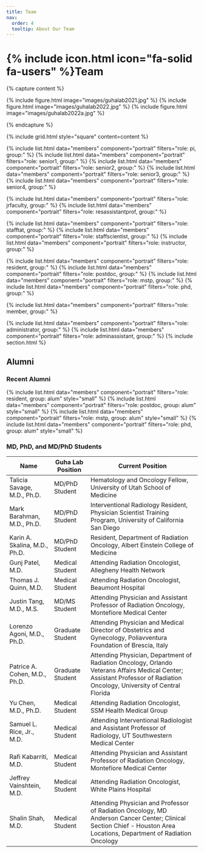 ```yaml
---
title: Team
nav:
  order: 4
  tooltip: About Our Team
---
```


# {% include icon.html icon="fa-solid fa-users" %}Team

{% capture content %}

{% include figure.html image="images/guhalab2021.jpg" %}
{% include figure.html image="images/guhalab2022.jpg" %}
{% include figure.html image="images/guhalab2022a.jpg" %}

{% endcapture %}

{% include grid.html style="square" content=content %}

{% include list.html data="members" component="portrait" filters="role: pi, group:" %}
{% include list.html data="members" component="portrait" filters="role: senior1, group:" %}
{% include list.html data="members" component="portrait" filters="role: senior2, group:" %}
{% include list.html data="members" component="portrait" filters="role: senior3, group:" %}
{% include list.html data="members" component="portrait" filters="role: senior4, group:" %}

{% include list.html data="members" component="portrait" filters="role: jrfaculty, group:" %}
{% include list.html data="members" component="portrait" filters="role: resassistantprof, group:" %}

{% include list.html data="members" component="portrait" filters="role: stafftat, group:" %}
{% include list.html data="members" component="portrait" filters="role: staffscientist, group:" %}
{% include list.html data="members" component="portrait" filters="role: instructor, group:" %}

{% include list.html data="members" component="portrait" filters="role: resident, group:" %}
{% include list.html data="members" component="portrait" filters="role: postdoc, group:" %}
{% include list.html data="members" component="portrait" filters="role: mstp, group:" %}
{% include list.html data="members" component="portrait" filters="role: phd, group:" %}


{% include list.html data="members" component="portrait" filters="role: member, group:" %}


{% include list.html data="members" component="portrait" filters="role: administrator, group:" %}
{% include list.html data="members" component="portrait" filters="role: adminassistant, group:" %}
{% include section.html %}
## Alumni

### Recent Alumni

{% include list.html data="members" component="portrait" filters="role: resident, group: alum" style="small" %}
{% include list.html data="members" component="portrait" filters="role: postdoc, group: alum" style="small" %}
{% include list.html data="members" component="portrait" filters="role: mstp, group: alum" style="small" %}
{% include list.html data="members" component="portrait" filters="role: phd, group: alum" style="small" %}

### MD, PhD, and MD/PhD Students

| Name                          | Guha Lab Position | Current Position                                                                   |
| ----------------------------  | ----------------  | ---------------------------------------------------------------------------------- |
| Talicia Savage, M.D., Ph.D.   | MD/PhD Student    | Hematology and Oncology Fellow, University of Utah School of Medicine              |
| Mark Barahman, M.D., Ph.D.    | MD/PhD Student    | Interventional Radiology Resident, Physician Scientist Training Program, University of California San Diego |
| Karin A. Skalina, M.D., Ph.D. | MD/PhD Student    | Resident, Department of Radiation Oncology, Albert Einstein College of Medicine    |
| Gunj Patel, M.D.              | Medical Student   | Attending Radiation Oncologist, Allegheny Health Network                           |
| Thomas J. Quinn, M.D.         | Medical Student   | Attending Radiation Oncologist, Beaumont Hospital                                  |
| Justin Tang, M.D., M.S.       | MD/MS Student     | Attending Physician and Assistant Professor of Radiation Oncology, Montefiore Medical Center |
| Lorenzo Agoni, M.D., Ph.D.    | Graduate Student  | Attending Physician and Medical Director of Obstetrics and Gynecology, Poliavventura Foundation of Brescia, Italy |
| Patrice A. Cohen, M.D., Ph.D. | Graduate Student  | Attending Physician, Department of Radiation Oncology, Orlando Veterans Affairs Medical Center; Assistant Professor of Radiation Oncology, University of Central Florida |
| Yu Chen, M.D., Ph.D.          | Medical Student   | Attending Radiation Oncologist, SSM Health Medical Group                           |
| Samuel L. Rice, Jr., M.D.     | Medical Student   | Attending Interventional Radiologist and Assistant Professor of Radiology, UT Southwestern Medical Center |
| Rafi Kabarriti, M.D.          | Medical Student   | Attending Physician and Assistant Professor of Radiation Oncology, Montefiore Medical Center |
| Jeffrey Vainshtein, M.D.      | Medical Student   | Attending Radiation Oncologist, White Plains Hospital |
| Shalin Shah, M.D.             | Medical Student   | Attending Physician and Professor of Radiation Oncology, MD Anderson Cancer Center; Clinical Section Chief - Houston Area Locations, Department of Radiation Oncology |


